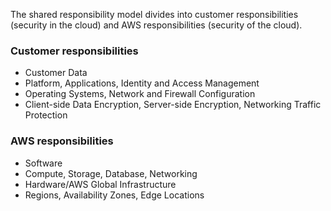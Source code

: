 The shared responsibility model divides into customer responsibilities (security in the cloud) and AWS responsibilities (security of the cloud).

### Customer responsibilities
- Customer Data
- Platform, Applications, Identity and Access Management
- Operating Systems, Network and Firewall Configuration
- Client-side Data Encryption, Server-side Encryption, Networking Traffic Protection

### AWS responsibilities
- Software
- Compute, Storage, Database, Networking
- Hardware/AWS Global Infrastructure
- Regions, Availability Zones, Edge Locations